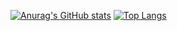 [![Anurag's GitHub stats](https://github-readme-stats.vercel.app/api?username=LGGC)](https://github.com/anuraghazra/github-readme-stats)
[![Top Langs](https://github-readme-stats.vercel.app/api/top-langs/?username=LGGC)](https://github.com/anuraghazra/github-readme-stats)
